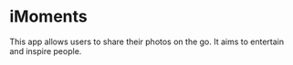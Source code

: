 # iMoments
This app allows users to share their photos on the go. It aims to entertain and inspire people.
